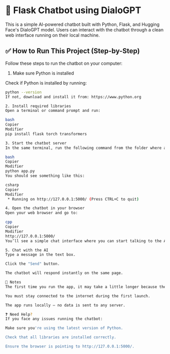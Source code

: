 # 💬 Flask Chatbot using DialoGPT

This is a simple AI-powered chatbot built with Python, Flask, and Hugging Face's DialoGPT model. Users can interact with the chatbot through a clean web interface running on their local machine.



## ✅ How to Run This Project (Step-by-Step)

Follow these steps to run the chatbot on your computer:

1. Make sure Python is installed

Check if Python is installed by running:

```bash
python --version
If not, download and install it from: https://www.python.org

2. Install required libraries
Open a terminal or command prompt and run:

bash
Copier
Modifier
pip install flask torch transformers

3. Start the chatbot server
In the same terminal, run the following command from the folder where app.py is located:

bash
Copier
Modifier
python app.py
You should see something like this:

csharp
Copier
Modifier
 * Running on http://127.0.0.1:5000/ (Press CTRL+C to quit)

4. Open the chatbot in your browser
Open your web browser and go to:

cpp
Copier
Modifier
http://127.0.0.1:5000/
You’ll see a simple chat interface where you can start talking to the AI.

5. Chat with the AI
Type a message in the text box.

Click the "Send" button.

The chatbot will respond instantly on the same page.

🧠 Notes
The first time you run the app, it may take a little longer because the model is being downloaded.

You must stay connected to the internet during the first launch.

The app runs locally — no data is sent to any server.

❓ Need Help?
If you face any issues running the chatbot:

Make sure you're using the latest version of Python.

Check that all libraries are installed correctly.

Ensure the browser is pointing to http://127.0.0.1:5000/.